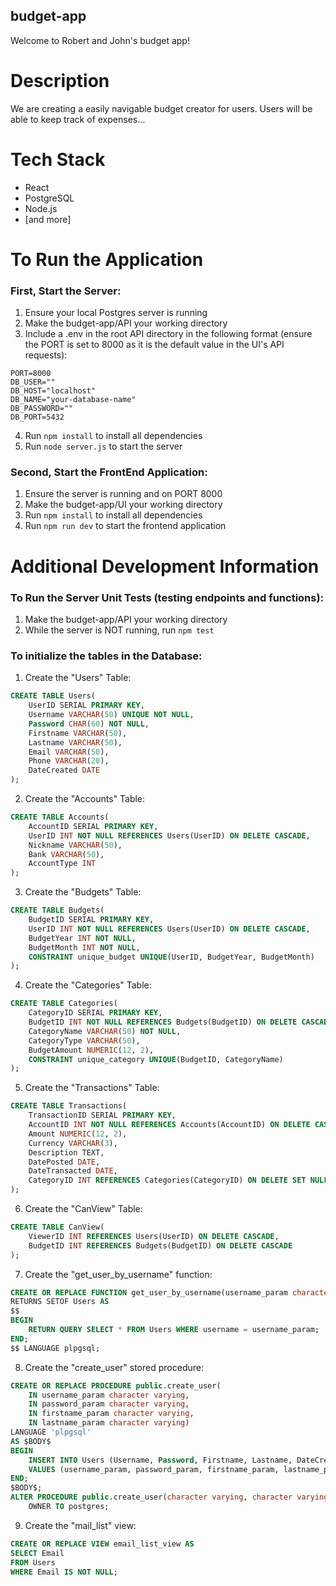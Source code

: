 ## budget-app

Welcome to Robert and John's budget app!

# Description

We are creating a easily navigable budget creator for users. Users will be able to keep track of expenses...

# Tech Stack

-   React
-   PostgreSQL
-   Node.js
-   [and more]

# To Run the Application

### First, Start the Server:

1. Ensure your local Postgres server is running
2. Make the budget-app/API your working directory
3. Include a .env in the root API directory in the following format (ensure the PORT is set to 8000 as it is the default value in the UI's API requests):

```
PORT=8000
DB_USER=""
DB_HOST="localhost"
DB_NAME="your-database-name"
DB_PASSWORD=""
DB_PORT=5432
```

4. Run `npm install` to install all dependencies
5. Run `node server.js` to start the server

### Second, Start the FrontEnd Application:

1. Ensure the server is running and on PORT 8000
2. Make the budget-app/UI your working directory
3. Run `npm install` to install all dependencies
4. Run `npm run dev` to start the frontend application

# Additional Development Information

### To Run the Server Unit Tests (testing endpoints and functions):

1. Make the budget-app/API your working directory
2. While the server is NOT running, run `npm test`

### To initialize the tables in the Database:

1. Create the "Users" Table:

```sql
CREATE TABLE Users(
    UserID SERIAL PRIMARY KEY,
    Username VARCHAR(50) UNIQUE NOT NULL,
    Password CHAR(60) NOT NULL,
    Firstname VARCHAR(50),
    Lastname VARCHAR(50),
	Email VARCHAR(50),
	Phone VARCHAR(20),
	DateCreated DATE
);
```

2. Create the "Accounts" Table:

```sql
CREATE TABLE Accounts(
	AccountID SERIAL PRIMARY KEY,
	UserID INT NOT NULL REFERENCES Users(UserID) ON DELETE CASCADE,
	Nickname VARCHAR(50),
	Bank VARCHAR(50),
	AccountType INT
);
```

3. Create the "Budgets" Table:

```sql
CREATE TABLE Budgets(
	BudgetID SERIAL PRIMARY KEY,
	UserID INT NOT NULL REFERENCES Users(UserID) ON DELETE CASCADE,
	BudgetYear INT NOT NULL,
	BudgetMonth INT NOT NULL,
	CONSTRAINT unique_budget UNIQUE(UserID, BudgetYear, BudgetMonth)
);
```

4. Create the "Categories" Table:

```sql
CREATE TABLE Categories(
	CategoryID SERIAL PRIMARY KEY,
	BudgetID INT NOT NULL REFERENCES Budgets(BudgetID) ON DELETE CASCADE,
	CategoryName VARCHAR(50) NOT NULL,
	CategoryType VARCHAR(50),
	BudgetAmount NUMERIC(12, 2),
	CONSTRAINT unique_category UNIQUE(BudgetID, CategoryName)
);
```

5. Create the "Transactions" Table:

```sql
CREATE TABLE Transactions(
	TransactionID SERIAL PRIMARY KEY,
	AccountID INT NOT NULL REFERENCES Accounts(AccountID) ON DELETE CASCADE,
	Amount NUMERIC(12, 2),
	Currency VARCHAR(3),
	Description TEXT,
	DatePosted DATE,
	DateTransacted DATE,
	CategoryID INT REFERENCES Categories(CategoryID) ON DELETE SET NULL
);
```

6. Create the "CanView" Table:

```sql
CREATE TABLE CanView(
	ViewerID INT REFERENCES Users(UserID) ON DELETE CASCADE,
	BudgetID INT REFERENCES Budgets(BudgetID) ON DELETE CASCADE
);
```

7. Create the "get_user_by_username" function:

```sql
CREATE OR REPLACE FUNCTION get_user_by_username(username_param character varying)
RETURNS SETOF Users AS 
$$
BEGIN
    RETURN QUERY SELECT * FROM Users WHERE username = username_param;
END;
$$ LANGUAGE plpgsql;

```

8. Create the "create_user" stored procedure:

```sql
CREATE OR REPLACE PROCEDURE public.create_user(
	IN username_param character varying,
	IN password_param character varying,
	IN firstname_param character varying,
	IN lastname_param character varying)
LANGUAGE 'plpgsql'
AS $BODY$
BEGIN
    INSERT INTO Users (Username, Password, Firstname, Lastname, DateCreated) 
    VALUES (username_param, password_param, firstname_param, lastname_param, CURRENT_DATE);
END;
$BODY$;
ALTER PROCEDURE public.create_user(character varying, character varying, character varying, character varying)
    OWNER TO postgres;
```

9. Create the "mail_list" view:

```sql
CREATE OR REPLACE VIEW email_list_view AS
SELECT Email
FROM Users
WHERE Email IS NOT NULL;
```